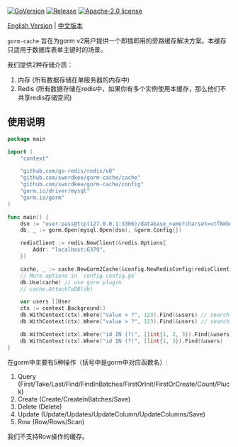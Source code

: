 [![GoVersion](https://img.shields.io/github/go-mod/go-version/swordkee/gorm-cache)](https://github.com/swordkee/gorm-cache/blob/master/go.mod)
[![Release](https://img.shields.io/github/v/release/swordkee/gorm-cache)](https://github.com/swordkee/gorm-cache/releases)
[![Apache-2.0 license](https://img.shields.io/badge/license-Apache2.0-brightgreen.svg)](https://opensource.org/licenses/Apache-2.0)

[English Version](./README.md) | [中文版本](./README.ZH_CN.md)

`gorm-cache` 旨在为gorm v2用户提供一个即插即用的旁路缓存解决方案。本缓存只适用于数据库表单主键时的场景。

我们提供2种存储介质：

1. 内存 (所有数据存储在单服务器的内存中)
2. Redis (所有数据存储在redis中，如果你有多个实例使用本缓存，那么他们不共享redis存储空间)

## 使用说明

```go
package main

import (
	"context"

	"github.com/go-redis/redis/v8"
	"github.com/swordkee/gorm-cache/cache"
	"github.com/swordkee/gorm-cache/config"
	"gorm.io/driver/mysql"
	"gorm.io/gorm"
)

func main() {
	dsn := "user:pass@tcp(127.0.0.1:3306)/database_name?charset=utf8mb4"
	db, _ := gorm.Open(mysql.Open(dsn), &gorm.Config{})

	redisClient := redis.NewClient(&redis.Options{
		Addr: "localhost:6379",
	})

	cache, _ := cache.NewGorm2Cache(&config.NewRedisConfig(redisClient))
	// More options in `config.config.go`
	db.Use(cache) // use gorm plugin
	// cache.AttachToDB(db)

	var users []User
	ctx := context.Background()
	db.WithContext(ctx).Where("value > ?", 123).Find(&users) // search cache not hit, objects cached
	db.WithContext(ctx).Where("value > ?", 123).Find(&users) // search cache hit

	db.WithContext(ctx).Where("id IN (?)", []int{1, 2, 3}).Find(&users) // primary key cache not hit, users cached
	db.WithContext(ctx).Where("id IN (?)", []int{1, 3}).Find(&users)    // primary key cache hit
}
```

在gorm中主要有5种操作（括号中是gorm中对应函数名）:

1. Query (First/Take/Last/Find/FindInBatches/FirstOrInit/FirstOrCreate/Count/Pluck)
2. Create (Create/CreateInBatches/Save)
3. Delete (Delete)
4. Update (Update/Updates/UpdateColumn/UpdateColumns/Save)
5. Row (Row/Rows/Scan)

我们不支持Row操作的缓存。

